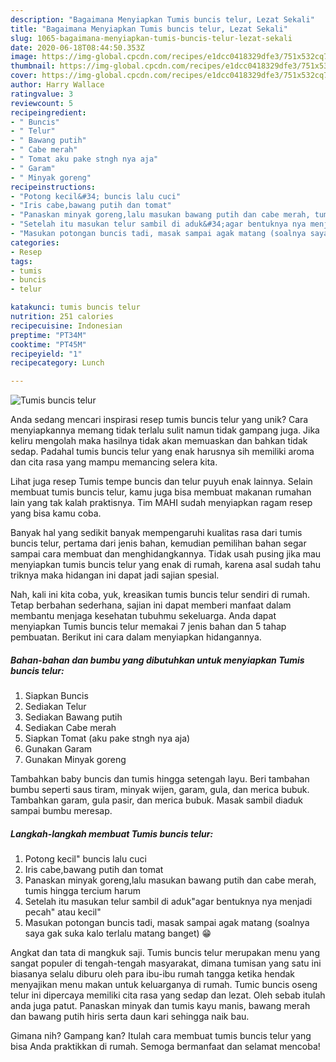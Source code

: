 ```yaml
---
description: "Bagaimana Menyiapkan Tumis buncis telur, Lezat Sekali"
title: "Bagaimana Menyiapkan Tumis buncis telur, Lezat Sekali"
slug: 1065-bagaimana-menyiapkan-tumis-buncis-telur-lezat-sekali
date: 2020-06-18T08:44:50.353Z
image: https://img-global.cpcdn.com/recipes/e1dcc0418329dfe3/751x532cq70/tumis-buncis-telur-foto-resep-utama.jpg
thumbnail: https://img-global.cpcdn.com/recipes/e1dcc0418329dfe3/751x532cq70/tumis-buncis-telur-foto-resep-utama.jpg
cover: https://img-global.cpcdn.com/recipes/e1dcc0418329dfe3/751x532cq70/tumis-buncis-telur-foto-resep-utama.jpg
author: Harry Wallace
ratingvalue: 3
reviewcount: 5
recipeingredient:
- " Buncis"
- " Telur"
- " Bawang putih"
- " Cabe merah"
- " Tomat aku pake stngh nya aja"
- " Garam"
- " Minyak goreng"
recipeinstructions:
- "Potong kecil&#34; buncis lalu cuci"
- "Iris cabe,bawang putih dan tomat"
- "Panaskan minyak goreng,lalu masukan bawang putih dan cabe merah, tumis hingga tercium harum"
- "Setelah itu masukan telur sambil di aduk&#34;agar bentuknya nya menjadi pecah&#34; atau kecil&#34;"
- "Masukan potongan buncis tadi, masak sampai agak matang (soalnya saya gak suka kalo terlalu matang banget) 😁"
categories:
- Resep
tags:
- tumis
- buncis
- telur

katakunci: tumis buncis telur 
nutrition: 251 calories
recipecuisine: Indonesian
preptime: "PT34M"
cooktime: "PT45M"
recipeyield: "1"
recipecategory: Lunch

---
```



![Tumis buncis telur](https://img-global.cpcdn.com/recipes/e1dcc0418329dfe3/751x532cq70/tumis-buncis-telur-foto-resep-utama.jpg)

Anda sedang mencari inspirasi resep tumis buncis telur yang unik? Cara menyiapkannya memang tidak terlalu sulit namun tidak gampang juga. Jika keliru mengolah maka hasilnya tidak akan memuaskan dan bahkan tidak sedap. Padahal tumis buncis telur yang enak harusnya sih memiliki aroma dan cita rasa yang mampu memancing selera kita.

Lihat juga resep Tumis tempe buncis dan telur puyuh enak lainnya. Selain membuat tumis buncis telur, kamu juga bisa membuat makanan rumahan lain yang tak kalah praktisnya. Tim MAHI sudah menyiapkan ragam resep yang bisa kamu coba.

Banyak hal yang sedikit banyak mempengaruhi kualitas rasa dari tumis buncis telur, pertama dari jenis bahan, kemudian pemilihan bahan segar sampai cara membuat dan menghidangkannya. Tidak usah pusing jika mau menyiapkan tumis buncis telur yang enak di rumah, karena asal sudah tahu triknya maka hidangan ini dapat jadi sajian spesial.


Nah, kali ini kita coba, yuk, kreasikan tumis buncis telur sendiri di rumah. Tetap berbahan sederhana, sajian ini dapat memberi manfaat dalam membantu menjaga kesehatan tubuhmu sekeluarga. Anda dapat menyiapkan Tumis buncis telur memakai 7 jenis bahan dan 5 tahap pembuatan. Berikut ini cara dalam menyiapkan hidangannya.

<!--inarticleads1-->

##### Bahan-bahan dan bumbu yang dibutuhkan untuk menyiapkan Tumis buncis telur:

1. Siapkan  Buncis
1. Sediakan  Telur
1. Sediakan  Bawang putih
1. Sediakan  Cabe merah
1. Siapkan  Tomat (aku pake stngh nya aja)
1. Gunakan  Garam
1. Gunakan  Minyak goreng


Tambahkan baby buncis dan tumis hingga setengah layu. Beri tambahan bumbu seperti saus tiram, minyak wijen, garam, gula, dan merica bubuk. Tambahkan garam, gula pasir, dan merica bubuk. Masak sambil diaduk sampai bumbu meresap. 

<!--inarticleads2-->

##### Langkah-langkah membuat Tumis buncis telur:

1. Potong kecil&#34; buncis lalu cuci
1. Iris cabe,bawang putih dan tomat
1. Panaskan minyak goreng,lalu masukan bawang putih dan cabe merah, tumis hingga tercium harum
1. Setelah itu masukan telur sambil di aduk&#34;agar bentuknya nya menjadi pecah&#34; atau kecil&#34;
1. Masukan potongan buncis tadi, masak sampai agak matang (soalnya saya gak suka kalo terlalu matang banget) 😁


Angkat dan tata di mangkuk saji. Tumis buncis telur merupakan menu yang sangat populer di tengah-tengah masyarakat, dimana tumisan yang satu ini biasanya selalu diburu oleh para ibu-ibu rumah tangga ketika hendak menyajikan menu makan untuk keluarganya di rumah. Tumic buncis oseng telur ini dipercaya memiliki cita rasa yang sedap dan lezat. Oleh sebab itulah anda juga patut. Panaskan minyak dan tumis kayu manis, bawang merah dan bawang putih hiris serta daun kari sehingga naik bau. 

Gimana nih? Gampang kan? Itulah cara membuat tumis buncis telur yang bisa Anda praktikkan di rumah. Semoga bermanfaat dan selamat mencoba!
